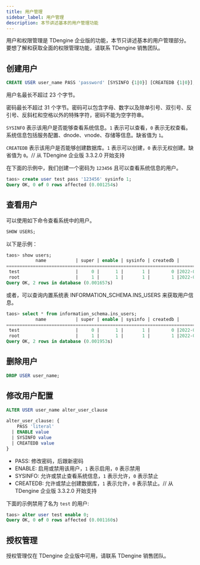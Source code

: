 ```yaml
---
title: 用户管理
sidebar_label: 用户管理
description: 本节讲述基本的用户管理功能
---
```


用户和权限管理是 TDengine 企业版的功能，本节只讲述基本的用户管理部分。要想了解和获取全面的权限管理功能，请联系 TDengine 销售团队。

## 创建用户

```sql
CREATE USER user_name PASS 'password' [SYSINFO {1|0}] [CREATEDB {1|0}];
```

用户名最长不超过 23 个字节。

密码最长不超过 31 个字节。密码可以包含字母、数字以及除单引号、双引号、反引号、反斜杠和空格以外的特殊字符，密码不能为空字符串。

`SYSINFO` 表示该用户是否能够查看系统信息。`1` 表示可以查看，`0` 表示无权查看。系统信息包括服务配置、dnode、vnode、存储等信息。缺省值为 `1`。

`CREATEDB` 表示该用户是否能够创建数据库。`1` 表示可以创建，`0` 表示无权创建。缺省值为 `0`。// 从 TDengine 企业版 3.3.2.0 开始支持

在下面的示例中，我们创建一个密码为 `123456` 且可以查看系统信息的用户。 

```sql
taos> create user test pass '123456' sysinfo 1;
Query OK, 0 of 0 rows affected (0.001254s)
```

## 查看用户

可以使用如下命令查看系统中的用户。

```sql
SHOW USERS;
```

以下是示例：

```sql
taos> show users;
           name           | super | enable | sysinfo | createdb |       create_time      | allowed_host |
=========================================================================================================
 test                     |     0 |      1 |       1 |        0 |2022-08-29 15:10:27.315 | 127.0.0.1    |
 root                     |     1 |      1 |       1 |        1 |2022-08-29 15:03:34.710 | 127.0.0.1    |
Query OK, 2 rows in database (0.001657s)
```

或者，可以查询内置系统表 INFORMATION_SCHEMA.INS_USERS 来获取用户信息。

```sql
taos> select * from information_schema.ins_users;
           name           | super | enable | sysinfo | createdb |       create_time      | allowed_host |
=========================================================================================================
 test                     |     0 |      1 |       1 |        0 |2022-08-29 15:10:27.315 | 127.0.0.1    |
 root                     |     1 |      1 |       1 |        1 |2022-08-29 15:03:34.710 | 127.0.0.1    |
Query OK, 2 rows in database (0.001953s)
```

## 删除用户

```sql
DROP USER user_name;
```

## 修改用户配置

```sql
ALTER USER user_name alter_user_clause
 
alter_user_clause: {
    PASS 'literal'
  | ENABLE value
  | SYSINFO value
  | CREATEDB value
}
```

- PASS: 修改密码，后跟新密码
- ENABLE: 启用或禁用该用户，`1` 表示启用，`0` 表示禁用
- SYSINFO: 允许或禁止查看系统信息，`1` 表示允许，`0` 表示禁止
- CREATEDB: 允许或禁止创建数据库，`1` 表示允许，`0` 表示禁止。// 从 TDengine 企业版 3.3.2.0 开始支持

下面的示例禁用了名为 `test` 的用户:

```sql
taos> alter user test enable 0;
Query OK, 0 of 0 rows affected (0.001160s)
```

## 授权管理

授权管理仅在 TDengine 企业版中可用，请联系 TDengine 销售团队。